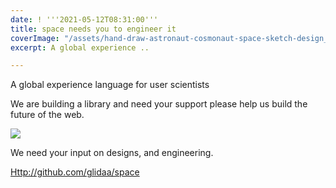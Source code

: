 ```yaml
---
date: ! '''2021-05-12T08:31:00'''
title: space needs you to engineer it
coverImage: "/assets/hand-draw-astronaut-cosmonaut-space-sketch-design_1035-20320.jpeg"
excerpt: A global experience ..

---
```

A global experience language for user scientists

We are building a library and need your support please help us build the future of the web.

![](/assets/15z_2102-w018-n001-749b-p15-749.jpg)

We need your input on designs, and engineering.

[Http://github.com/glidaa/space](Http://github.com/glidaa/space "Into Space")